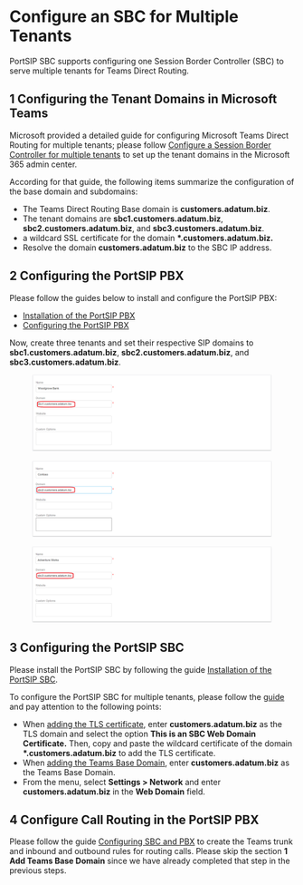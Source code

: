 # Configure an SBC for Multiple Tenants

PortSIP SBC supports configuring one Session Border Controller (SBC) to serve multiple tenants for Teams Direct Routing.

## 1 Configuring the Tenant Domains in Microsoft Teams

Microsoft provided a detailed guide for configuring Microsoft Teams Direct Routing for multiple tenants; please follow [Configure a Session Border Controller for multiple tenants](https://learn.microsoft.com/en-us/MicrosoftTeams/direct-routing-sbc-multiple-tenants) to set up the tenant domains in the Microsoft 365 admin center.

According for that guide, the following items summarize the configuration of the base domain and subdomains:

* The Teams Direct Routing Base domain is **customers.adatum.biz**.
* The tenant domains are **sbc1.customers.adatum.biz**, **sbc2.customers.adatum.biz**, and **sbc3.customers.adatum.biz**.
* a wildcard SSL certificate for the domain **\*.customers.adatum.biz.**
* Resolve the domain **customers.adatum.biz** to the SBC IP address.

## **2 Configuring the PortSIP PBX**

Please follow the guides below to install and configure the PortSIP PBX:

* [Installation of the PortSIP PBX](https://support.portsip.com/portsip-pbx-administration-guide/1-installation-of-the-portsip-pbx)
* [Configuring the PortSIP PBX](https://support.portsip.com/portsip-pbx-administration-guide/2-configuring-the-portsip-pbx)

Now, create three tenants and set their respective SIP domains to **sbc1.customers.adatum.biz**, **sbc2.customers.adatum.biz**, and **sbc3.customers.adatum.biz**.

<figure><img src="../../../.gitbook/assets/tenant_sbc1.png" alt=""><figcaption></figcaption></figure>

<figure><img src="../../../.gitbook/assets/tenant_sbc2.png" alt=""><figcaption></figcaption></figure>

<figure><img src="../../../.gitbook/assets/tenant_sbc3.png" alt=""><figcaption></figcaption></figure>

## 3 Configuring the PortSIP SBC

Please install the PortSIP SBC by following the guide [Installation of the PortSIP SBC](../../portsip-sbc-administration-guide/1-installation-of-the-portsip-sbc.md).&#x20;

To configure the PortSIP SBC for multiple tenants, please follow the [guide ](configuring-sbc-and-pbx.md)and pay attention to the following points:

* When [adding the TLS certificate](../../portsip-sbc-administration-guide/2-configure-the-portsip-sbc.md#2.1-tls-certificates), enter **customers.adatum.biz** as the TLS domain and select the option **This is an SBC Web Domain Certificate.** Then, copy and paste the wildcard certificate of the domain **\*.customers.adatum.biz** to add the TLS certificate.
* When [adding the Teams Base Domain](configuring-sbc-and-pbx.md#1-add-teams-base-domain), enter **customers.adatum.biz** as the Teams Base Domain.
* From the menu, select **Settings > Network** and enter **customers.adatum.biz** in the **Web Domain** field.

## **4 Configure Call Routing in the PortSIP PBX**

Please follow the guide [Configuring SBC and PBX](configuring-sbc-and-pbx.md#2-add-sbc-as-teams-trunk-in-pbx) to create the Teams trunk and inbound and outbound rules for routing calls. Please skip the section **1 Add Teams Base Domain** since we have already completed that step in the previous steps.




